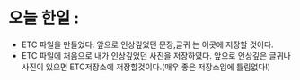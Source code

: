 # 오늘 한일 :
  - ETC 파일을 만들었다. 앞으로 인상깊었던 문장,글귀 는 이곳에 저장할 것이다.
  - ETC 파일에 처음으로 내가 인상깊었던 사진을 저장하였다. 앞으로 인상깊은 글귀나 사진이 있으면 ETC저장소에 저장할것이다.(매우 좋은 저장소임에 틀림없다!)
